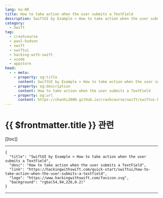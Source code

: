 ```yaml
---
lang: ko-KR
title: How to take action when the user submits a TextField
description: SwiftUI by Example > How to take action when the user submits a TextField
category:
  - Swift
tag: 
  - crashcourse
  - paul-hudson
  - swift
  - swiftui
  - hacking-with-swift
  - xcode
  - appstore
head:
  - - meta:
    - property: og:title
      content: SwiftUI by Example > How to take action when the user submits a TextField
    - property: og:description
      content: How to take action when the user submits a TextField
    - property: og:url
      content: https://chanhi2000.github.io/crashcourse/swift/swiftui-by-example/06-user-interface-controls/how-to-take-action-when-the-user-submits-a-textfield.html
---
```


# {{ $frontmatter.title }} 관련

[[toc]]

---

```component VPCard
{
  "title": "SwiftUI by Example > How to take action when the user submits a TextField",
  "desc": "How to take action when the user submits a TextField",
  "link": "https://hackingwithswift.com/quick-start/swiftui/how-to-take-action-when-the-user-submits-a-textfield",
  "logo": "https://www.hackingwithswift.com/favicon.svg",
  "background": "rgba(54,94,226,0.2)"
}
```

---

<TagLinks />